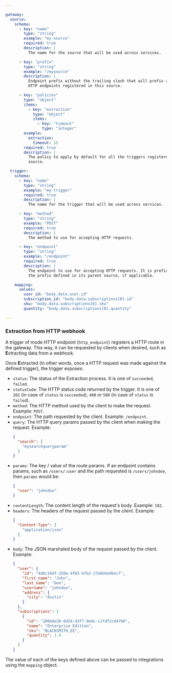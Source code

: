 ```yaml
---

gateway:
  source:
    schema:
      - key: "name"
        type: "string"
        example: "my-source"
        required: true
        description: |
          The name for the source that will be used across services.

      - key: "prefix"
        type: "string"
        example: "/mysource"
        description: |
          Endpoint prefix without the trailing slash that will prefix all the
          HTTP endpoints registered in this source.

      - key: "policies"
        type: "object"
        items:
          - key: "extraction"
            type: "object"
            items:
              - key: "timeout"
                type: "integer"
        example:
          extraction:
            timeout: 15
        required: true
        description: |
          The policy to apply by default for all the triggers registered in this
          source.

  trigger:
    schema:
      - key: "name"
        type: "string"
        example: "my-trigger"
        required: true
        description: |
          The name for the trigger that will be used across services.

      - key: "method"
        type: "string"
        example: "POST"
        required: true
        description: |
          The method to use for accepting HTTP requests.

      - key: "endpoint"
        type: "string"
        example: "/endpoint"
        required: true
        description: |
          The endpoint to use for accepting HTTP requests. It is prefixed by
          the prefix defined in its parent source, if applicable.

    mapping:
      values:
        user_id: "body.data.user.id"
        subscription_id: "body.data.subscriptions[0].id"
        sku: "body.data.subscriptions[0].sku"
        quantity: "body.data.subscriptions[0].quantity"

---
```


### Extraction from HTTP webhook

A trigger of mode HTTP endpoint (`http_endpoint`) registers a HTTP route in the
gateway. This way, it can be requested by clients when desired, such as
**E**xtracting data from a webhook.

Once **E**xtracted (in other words, once a HTTP request was made against the
defined trigger), the trigger exposes:
- `status`: The status of the Extraction process. It is one of `succeeded`,
  `failed`.
- `statusCode`: The HTTP status code returned by the trigger. It is one of `202`
  (in case of `status` is `succeeded`), `400` or `500` (in case of `status` is
  `failed`).
- `method`: The HTTP method used by the client to make the request.
  Example: `POST`.
- `endpoint`: The path requested by the client.
  Example: `/endpoint`.
- `query`: The HTTP query params passed by the client when making the request.
  Example:
  ```json
  {
    "search": [
      "mysearchqueryparam"
    ]
  }
  ```
- `params`: The key / value of the route params. If an endpoint contains params,
  such as `/users/:user` and the path requested is `/users/johndoe`, then `params`
  would be:
  ```json
  {
    "user": "johndoe"
  }
  ```
- `contentLength`: The content length of the request's body.
  Example: `192`.
- `headers`: The headers of the request passed by the client. Example:
  ```json
  {
    "Content-Type": [
      "application/json"
    ]
  }
  ```
- `body`: The JSON marshaled body of the request passed by the client. Example:
  ```json
  {
    "user": {
      "id": "4d6c34df-250e-4fb5-bfb2-27e8d4e9becf",
      "first_name": "John",
      "last_name": "Doe",
      "username": "johndoe",
      "address": {
        "city": "Austin"
      }
    },
    "subscriptions": [
      {
        "id": "206b0e36-0d24-43f7-9e9c-c1fdf2cd4780",
        "name": "Enterprise Edition",
        "sku": "BLACKSMITH_EE",
        "quantity": 1.0
      }
    ]
  }
  ```

The value of each of the keys defined above can be passed to integrations using
the `mapping` object.

